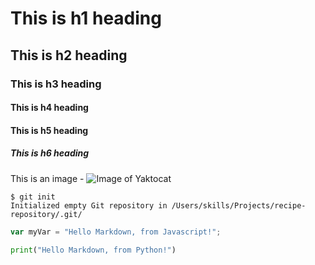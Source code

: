 # This is h1 heading
## This is h2 heading
### This is h3 heading
#### This is h4 heading
#### This is h5 heading
##### This is h6 heading


This is an image -
![Image of Yaktocat](https://octodex.github.com/images/yaktocat.png)

```
$ git init
Initialized empty Git repository in /Users/skills/Projects/recipe-repository/.git/
```

```javascript
var myVar = "Hello Markdown, from Javascript!";
```

```python
print("Hello Markdown, from Python!")
```
